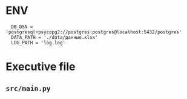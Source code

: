 # ENV
```
  DB_DSN = 'postgresql+psycopg2://postgres:postgres@localhost:5432/postgres'
  DATA_PATH = './data/данные.xlsx'
  LOG_PATH = 'log.log'
```
# Executive file
 ## `src/main.py`
 
